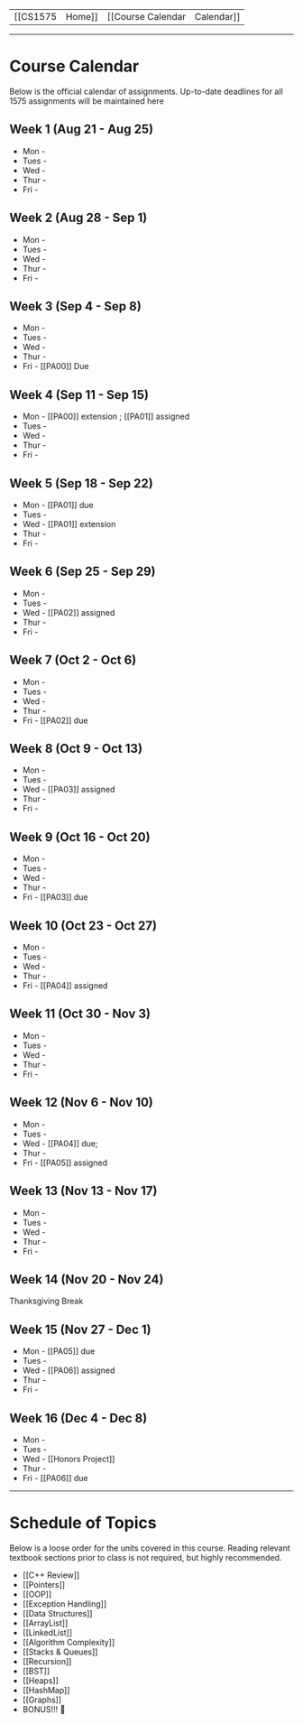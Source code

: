 
|  |  |  |  |
|----------|----------|----------|----------|
| [[CS1575|Home]] | [[Course Calendar|Calendar]] | [[Syllabus]] | [[Lecture Notes]] |

---


# Course Calendar

Below is the official calendar of assignments. Up-to-date deadlines for all 1575 assignments will be maintained here

## Week 1 (Aug 21 - Aug 25)
* Mon - 
* Tues -
* Wed -
* Thur - 
* Fri -

## Week 2 (Aug 28 - Sep 1)
* Mon -
* Tues - 
* Wed -
* Thur - 
* Fri - 

## Week 3 (Sep 4 - Sep 8)
* Mon -
* Tues - 
* Wed -
* Thur - 
* Fri - [[PA00]] Due

## Week 4 (Sep 11 - Sep 15)
* Mon - [[PA00]] extension ; [[PA01]] assigned
* Tues - 
* Wed -
* Thur - 
* Fri - 

## Week 5 (Sep 18 - Sep 22)
* Mon - [[PA01]] due
* Tues - 
* Wed - [[PA01]] extension
* Thur - 
* Fri - 

## Week 6 (Sep 25 - Sep 29)
* Mon -
* Tues - 
* Wed - [[PA02]] assigned
* Thur - 
* Fri - 

## Week 7 (Oct 2 - Oct 6)
* Mon -
* Tues - 
* Wed -
* Thur - 
* Fri - [[PA02]] due

## Week 8 (Oct 9 - Oct 13)
* Mon -
* Tues - 
* Wed - [[PA03]] assigned
* Thur - 
* Fri - 

## Week 9 (Oct 16 - Oct 20)
* Mon -
* Tues - 
* Wed -
* Thur - 
* Fri - [[PA03]] due

## Week 10 (Oct 23 - Oct 27)
* Mon -
* Tues - 
* Wed -
* Thur - 
* Fri - [[PA04]] assigned

## Week 11 (Oct 30 - Nov 3)
* Mon -
* Tues - 
* Wed -
* Thur - 
* Fri -
  
## Week 12 (Nov 6 - Nov 10)
* Mon -
* Tues - 
* Wed - [[PA04]] due;
* Thur - 
* Fri -  [[PA05]] assigned

## Week 13 (Nov 13 - Nov 17)
* Mon -
* Tues - 
* Wed -
* Thur - 
* Fri - 

## Week 14 (Nov 20 - Nov 24)
Thanksgiving Break

## Week 15 (Nov 27 - Dec 1)
* Mon - [[PA05]] due
* Tues - 
* Wed - [[PA06]] assigned
* Thur - 
* Fri - 

## Week 16 (Dec 4 - Dec 8)
* Mon -
* Tues - 
* Wed - [[Honors Project]]
* Thur - 
* Fri - [[PA06]] due

---
# Schedule of Topics

Below is a loose order for the units covered in this course. Reading relevant textbook sections prior to class is not required, but highly recommended.

* [[C++ Review]]
* [[Pointers]]
* [[OOP]]
* [[Exception Handling]]
* [[Data Structures]]
* [[ArrayList]]
* [[LinkedList]]
* [[Algorithm Complexity]]
* [[Stacks & Queues]]
* [[Recursion]]
* [[BST]]
* [[Heaps]]
* [[HashMap]]
* [[Graphs]]
* BONUS!!! 🤑



